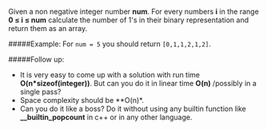 Given a non negative integer number **num**. For every numbers **i** in the range **0 ≤ i ≤ num** calculate the number of 1's in their binary representation and return them as an array.

#####Example:
For `num = 5` you should return `[0,1,1,2,1,2]`.

#####Follow up:

- It is very easy to come up with a solution with run time **O(n*sizeof(integer))**. But can you do it in linear time **O(n)** /possibly in a single pass?
- Space complexity should be **O(n)*.
- Can you do it like a boss? Do it without using any builtin function like **__builtin_popcount** in c++ or in any other language.